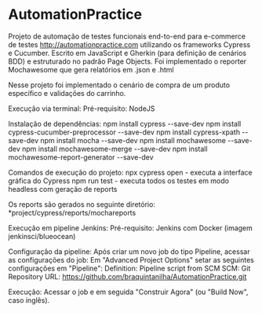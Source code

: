 # AutomationPractice

Projeto de automação de testes funcionais end-to-end para e-commerce de testes http://automationpractice.com utilizando os frameworks Cypress e Cucumber. Escrito em JavaScript e Gherkin (para definição de cenários BDD) e estruturado no padrão Page Objects. Foi implementado o reporter Mochawesome que gera relatórios em .json e .html

Nesse projeto foi implementado o cenário de compra de um produto específico e validações do carrinho.

Execução via terminal:
  Pré-requisito:
    NodeJS

  Instalação de dependências:
    npm install cypress --save-dev
    npm install cypress-cucumber-preprocessor --save-dev
    npm install cypress-xpath --save-dev
    npm install mocha --save-dev
    npm install mochawesome --save-dev
    npm install mochawesome-merge --save-dev
    npm install mochawesome-report-generator --save-dev

  Comandos de execução do projeto:
    npx cypress open - executa a interface gráfica do Cypress
    npm run test - executa todos os testes em modo headless com geração de reports

  Os reports são gerados no seguinte diretório:
   *project/cypress/reports/mochareports




Execução em pipeline Jenkins:
  Pré-requisito:
    Jenkins com Docker (imagem jenkinsci/blueocean)
    
  Configuração da pipeline:
    Após criar um novo job do tipo Pipeline, acessar as configurações do job:
      Em "Advanced Project Options" setar as seguintes configurações em "Pipeline":
        Definition: Pipeline script from SCM
        SCM: Git
        Repository URL: https://github.com/braquintanilha/AutomationPractice.git
       
  Execução:
    Acessar o job e em seguida "Construir Agora" (ou "Build Now", caso inglês).
